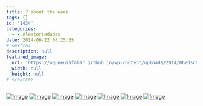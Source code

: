 ```yaml
---
title: 7 about the week
tags: []
id: '1434'
categories:
  - - Aleatoriedades
date: 2014-06-22 08:25:55
# <extra>
description: null
featured_image: 
  url: 'https://oqueeuiafalar.github.io/wp-content/uploads/2014/06/dsc02981.jpg?w=650'
  width: null
  height: null
# </extra>
---
```


[![Image](http://162.243.62.160/wp-content/uploads/2014/06/dsc02981.jpg?w=650)](http://162.243.62.160/wp-content/uploads/2014/06/dsc02981.jpg) [![Image](http://162.243.62.160/wp-content/uploads/2014/06/dsc02982.jpg?w=650)](http://162.243.62.160/wp-content/uploads/2014/06/dsc02982.jpg) [![Image](http://162.243.62.160/wp-content/uploads/2014/06/dsc02985.jpg?w=650)](http://162.243.62.160/wp-content/uploads/2014/06/dsc02985.jpg) [![Image](http://162.243.62.160/wp-content/uploads/2014/06/dsc02986.jpg?w=650)](http://162.243.62.160/wp-content/uploads/2014/06/dsc02986.jpg) [![Image](http://162.243.62.160/wp-content/uploads/2014/06/dsc02969.jpg?w=650)](http://162.243.62.160/wp-content/uploads/2014/06/dsc02969.jpg) [![Image](http://162.243.62.160/wp-content/uploads/2014/06/dsc02968.jpg?w=650)](http://162.243.62.160/wp-content/uploads/2014/06/dsc02968.jpg) [![Image](http://162.243.62.160/wp-content/uploads/2014/06/dsc02980.jpg?w=650)](http://162.243.62.160/wp-content/uploads/2014/06/dsc02980.jpg)
